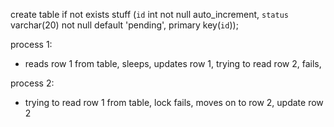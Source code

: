 
create table if not exists stuff (`id` int not null auto_increment, `status` varchar(20) not null default 'pending', primary key(`id`));

process 1:
- reads row 1 from table, sleeps, updates row 1, trying to read row 2, fails, 

process 2:
- trying to read row 1 from table, lock fails, moves on to row 2, update row 2





